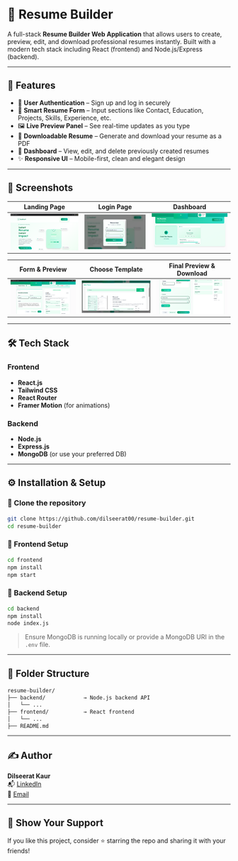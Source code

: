 
# 🧾 Resume Builder

A full-stack **Resume Builder Web Application** that allows users to create, preview, edit, and download professional resumes instantly. Built with a modern tech stack including React (frontend) and Node.js/Express (backend).

---

## 🚀 Features

- 🔐 **User Authentication** – Sign up and log in securely
- 🧠 **Smart Resume Form** – Input sections like Contact, Education, Projects, Skills, Experience, etc.
- 🖼️ **Live Preview Panel** – See real-time updates as you type
- 🧾 **Downloadable Resume** – Generate and download your resume as a PDF
- 🧰 **Dashboard** – View, edit, and delete previously created resumes
- ✨ **Responsive UI** – Mobile-first, clean and elegant design

---

## 📸 Screenshots

| Landing Page | Login Page | Dashboard |
|--------------|------------|-----------|
| ![Landing](./Landing%20Page.png) | ![Login](./Login%20Page.png) | ![Dashboard](./Dashboard%20Page.png) |

| Form & Preview | Choose Template | Final Preview & Download |
|----------------|------------------|---------------------------|
| ![Form](./Form%20and%20Preview%20Page.png) | ![Choose](./Choose%20Templates.png) | ![Preview](./Preview%20and%20Download.png) |

---

## 🛠️ Tech Stack

### Frontend
- **React.js**
- **Tailwind CSS**
- **React Router**
- **Framer Motion** (for animations)

### Backend
- **Node.js**
- **Express.js**
- **MongoDB** (or use your preferred DB)

---

## ⚙️ Installation & Setup

### 🔹 Clone the repository
```bash
git clone https://github.com/dilseerat00/resume-builder.git
cd resume-builder
```

### 🔹 Frontend Setup
```bash
cd frontend
npm install
npm start
```

### 🔹 Backend Setup
```bash
cd backend
npm install
node index.js
```

> Ensure MongoDB is running locally or provide a MongoDB URI in the `.env` file.

---

## 📁 Folder Structure

```
resume-builder/
├── backend/            → Node.js backend API
│   └── ...
├── frontend/           → React frontend
│   └── ...
├── README.md
```

---

## ✍️ Author

**Dilseerat Kaur**  
📬 [LinkedIn](https://www.linkedin.com/in/dilseerat-kaur-9502702b0/)  
📧 [Email](mailto:dilseeratjassal@gmail.com)  

---

## 🌟 Show Your Support

If you like this project, consider ⭐ starring the repo and sharing it with your friends!
